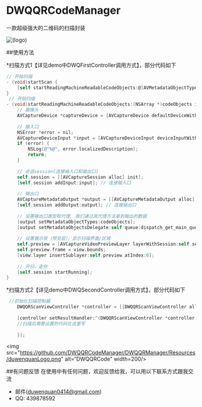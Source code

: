 # DWQQRCodeManager
一款超级强大的二维码的扫描封装

![(logo)](http://chuantu.biz/t5/47/1487062141x1904247604.png)


##使用方法

 *扫描方式1【详见demo中DWQFirstController调用方式】，部分代码如下
```objective-c
// 开始扫描
- (void)startScan {
    [self startReadingMachineReadableCodeObjects:@[AVMetadataObjectTypeQRCode] inView:self.view];
}
 // 开始扫描
- (void)startReadingMachineReadableCodeObjects:(NSArray *)codeObjects inView:(UIView *)view {
    // 摄像头
    AVCaptureDevice *captureDevice = [AVCaptureDevice defaultDeviceWithMediaType:AVMediaTypeVideo];
    
    // 输入口
    NSError *error = nil;
    AVCaptureDeviceInput *input = [AVCaptureDeviceInput deviceInputWithDevice:captureDevice error:&error];
    if (error) {
        NSLog(@"%@", error.localizedDescription);
        return;
    }
    
    // 会话session(连接输入口和输出口)
    self.session = [[AVCaptureSession alloc] init];
    [self.session addInput:input]; // 连接输入口
    
    // 输出口
    AVCaptureMetadataOutput *output = [[AVCaptureMetadataOutput alloc] init];
    [self.session addOutput:output]; // 连接输出口
    
    // 设置输出口类型和代理, 我们通过其代理方法拿到输出的数据
    [output setMetadataObjectTypes:codeObjects];
    [output setMetadataObjectsDelegate:self queue:dispatch_get_main_queue()]; // 使用主线程队列，相应比较同步，使用其他队列，相应不同步，容易让用户产生不好的体验
    
    // 设置展示层（预览层），显示扫描界面/区域
    self.preview = [AVCaptureVideoPreviewLayer layerWithSession:self.session];
    self.preview.frame = view.bounds;
    [view.layer insertSublayer:self.preview atIndex:0];
    
    // 开扫，走你
    [self.session startRunning];
}
```
 *扫描方式2【详见demo中DWQSecondController调用方式】，部分代码如下
```objective-c
 //初始化扫描控制器
    DWQQRScanViewController *controller = [[DWQQRScanViewController alloc] init];
    
    [controller setResultHandler:^(DWQQRScanViewController *controller, NSString *result) {
    //扫描后需要设置的代码在这里写
        
    }];
```
<img src="https://github.com/DWQQRCodeManager/DWQQRManager/Resources/duwenquanLogo.png" alt=“DWQQRCode" width=200/>

##有问题反馈
在使用中有任何问题，欢迎反馈给我，可以用以下联系方式跟我交流

* 邮件(duwenquan0414@gmail.com)
* QQ: 439878592



